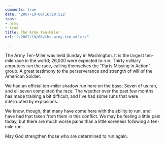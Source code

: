 ```yaml
---
comments: true
date: '2007-10-08T16:20:52Z'
tags:
- army
- iraq
title: The Army Ten-Miler
url: "/2007/10/08/the-army-ten-miler/"

---
```

<p>The Army Ten-Miler was held Sunday in Washington. It is the largest ten-mile race in the world; 26,000 were expected to run. Thirty military amputees ran the race, calling themselves the "Parts Missing in Action" group. A great testimony to the perserverance and strength of will of the American Soldier.</p>
<p>We had an official ten-miler shadow run here on the base. Seven of us ran, and all seven completed the race. The weather over the past few months has made training a bit difficult, and I've had some runs that were interrupted by explosions.</p>
<p>We know, though, that many have come here with the ability to run, and have had that taken from them in this conflict. We may be feeling a little pain today, but there are much worse pains than a little soreness following a ten-mile run.</p>
<p>May God strengthen those who are determined to run again.</p>
